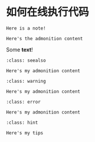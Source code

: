 # 如何在线执行代码

```{note} Here's your note
Here is a note!
```

```{admonition} Here's your admonition
Here's the admonition content
```

Some **text**!

```{admonition} 在线刷题
:class: seealso

Here's my admonition content
```

```{admonition} 在线刷题
:class: warning

Here's my admonition content
```

```{admonition} 在线刷题
:class: error

Here's my admonition content
```

```{admonition} its a hint
:class: hint

Here's my tips 
```